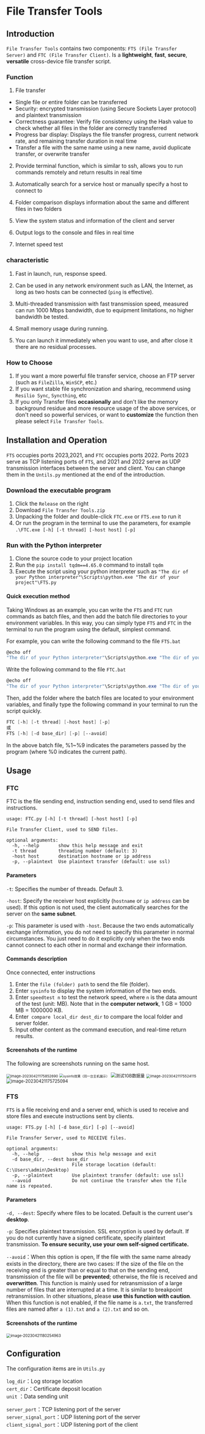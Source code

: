 # File Transfer Tools
## Introduction

`File Transfer Tools` contains two components: `FTS (File Transfer Server)` and `FTC (File Transfer Client)`. Is a **lightweight**,  **fast**,  **secure**, **versatile** cross-device file transfer script.

### Function

1. File transfer
- Single file or entire folder can be transferred
- Security: encrypted transmission (using Secure Sockets Layer protocol) and plaintext transmission
- Correctness guarantee: Verify file consistency using the Hash value to check whether all files in the folder are correctly transferred
- Progress bar display: Displays the file transfer progress, current network rate, and remaining transfer duration in real time
- Transfer a file with the same name using a new name, avoid duplicate transfer, or overwrite transfer

2. Provide terminal function, which is similar to ssh, allows you to run commands remotely and return results in real time

3. Automatically search for a service host or manually specify a host to connect to

4. Folder comparison displays information about the same and different files in two folders

5. View the system status and information of the client and server

6. Output logs to the console and files in real time

7. Internet speed test

 

### characteristic

1. Fast in launch, run, response speed.

2. Can be used in any network environment such as LAN, the Internet, as long as two hosts can be connected (`ping` is effective).

3. Multi-threaded transmission with fast transmission speed, measured can run 1000 Mbps bandwidth, due to equipment limitations, no higher bandwidth be tested.

4. Small memory usage during running.

5. You can launch it immediately  when you want to use, and after close it there are no  residual processes.

 

### How to Choose

1. If you want a more powerful file transfer service, choose an FTP server (such as `FileZilla`, `WinSCP`, etc.)
2. If you want stable file synchronization and sharing, recommend using `Resilio Sync`, `Syncthing`, etc
3. If you only Transfer files **occasionally** and don't like the memory background residue and more resource usage of the above services, or don't need so powerful services, or want to **customize** the function then please select `File Transfer Tools`.

## Installation and Operation

`FTS` occupies ports 2023,2021, and `FTC` occupies ports 2022. Ports 2023 serve as TCP listening ports of `FTS`, and 2021 and 2022 serve as UDP transmission interfaces between the server and client. You can change them in the `Untils.py` mentioned at the end of the introduction.

### Download the executable program

1. Click the `Release` on the right
2. Download `File Transfer Tools.zip`
3. Unpacking the folder and double-click `FTC.exe` or `FTS.exe` to run it
4. Or run the program in the terminal to use the parameters, for example `.\FTC.exe [-h] [-t thread] [-host host] [-p]`

### Run with the Python interpreter

1. Clone the source code to your project location
2. Run the `pip install tqdm==4.65.0` command to install `tqdm`
3. Execute the script using your python interpreter such as `"The dir of your Python interpreter"\Scripts\python.exe "The dir of your project"\FTS.py`

#### Quick execution method

Taking Windows as an example, you can write the `FTS` and `FTC` run commands as batch files, and then add the batch file directories to your environment variables. In this way, you can simply type `FTS` and `FTC` in the terminal to run the program using the default, simplest command.

For example, you can write the following command to the file `FTS.bat`

```powershell
@echo off
"The dir of your Python interpreter"\Scripts\python.exe "The dir of your project"\FTS.py %1 %2 %3 %4 %5 %6
```

Write the following command to the file `FTC.bat`

```powershell
@echo off
"The dir of your Python interpreter"\Scripts\python.exe "The dir of your project"\FTC.py %1 %2 %3 %4 %5 %6
```

Then, add the folder where the batch files are located to your environment variables, and finally type the following command in your terminal to run the script quickly.

```powershell
FTC [-h] [-t thread] [-host host] [-p]
或
FTS [-h] [-d base_dir] [-p] [--avoid]
```

In the above batch file, %1~%9 indicates the parameters passed by the program (where %0 indicates the current path).



## Usage

### FTC

FTC is the file sending end, instruction sending end, used to send files and instructions.

```
usage: FTC.py [-h] [-t thread] [-host host] [-p]

File Transfer Client, used to SEND files.

optional arguments:
  -h, --help       show this help message and exit
  -t thread        threading number (default: 3)
  -host host       destination hostname or ip address
  -p, --plaintext  Use plaintext transfer (default: use ssl)
```

#### Parameters

`-t`: Specifies the number of threads. Default 3.

`-host`: Specify the receiver host explicitly (`hostname` or `ip address` can be used). If this option is not used, the client automatically searches for the server on the **same subnet**.

`-p`: This parameter is used with `-host`. Because the two ends automatically exchange information, you do not need to specify this parameter in normal circumstances. You just need to do it explicitly only when the two ends cannot connect to each other in normal and exchange their information.

#### Commands description

Once connected, enter instructions

1. Enter the `file (folder) path` to send the file (folder).
2. Enter `sysinfo` to display the system information of the two ends.
3. Enter `speedtest n` to test the network speed, where `n` is the data amount of the test (unit: MB). Note that in the **computer network**, 1 GB = 1000 MB = 1000000 KB.
4. Enter` compare local_dir dest_dir` to compare the local folder and server folder.
5. Input other content as the command execution, and real-time return results.

#### Screenshots of the runtime

The following are screenshots running on the same host.

<img src="assets/image-20230421175852690.png" alt="image-20230421175852690" style="zoom:67%;" />

<img src="assets/image-20230421174220808.png" alt="sysinfo效果（同一台主机展示）" style="zoom:60%;" />

<img src="assets/image-20230421175214141.png" alt="测试1GB数据量" style="zoom: 80%;" />

<img src="assets/image-20230421175524115.png" alt="image-20230421175524115" style="zoom:67%;" />

<img src="assets/image-20230421175725094.png" alt="image-20230421175725094" style="zoom:80%;" />

### FTS

`FTS` is a file receiving end and a server end, which is used to receive and store files and execute instructions sent by clients.

```
usage: FTS.py [-h] [-d base_dir] [-p] [--avoid]

File Transfer Server, used to RECEIVE files.

optional arguments:
  -h, --help            show this help message and exit
  -d base_dir, --dest base_dir
                        File storage location (default: C:\Users\admin\Desktop)
  -p, --plaintext       Use plaintext transfer (default: use ssl)
  --avoid               Do not continue the transfer when the file name is repeated.
```

#### Parameters

`-d, --dest`: Specify where files to be located. Default is the current user's **desktop**.

`-p`: Specifies plaintext transmission. SSL encryption is used by default. If you do not currently have a signed certificate, specify plaintext transmission. **To ensure security, use your own self-signed certificate.**

`--avoid`：When this option is open, If the file with the same name already exists in the directory, there are two cases: If the size of the file on the receiving end is greater than or equal to that on the sending end, transmission of the file will be **prevented**; otherwise, the file is received and **overwritten**. This function is mainly used for retransmission of a large number of files that are interrupted at a time. It is similar to breakpoint retransmission. In other situations, please **use this function with caution**. When this function is not enabled, if the file name is `a.txt`, the transferred files are named after `a (1).txt` and `a (2).txt` and so on.

#### Screenshots of the runtime

<img src="assets/image-20230421180254963.png" alt="image-20230421180254963" style="zoom:70%;" />

## Configuration

The configuration items are in `Utils.py`

`log_dir`：Log storage location</br>
`cert_dir`：Certificate deposit location</br>
`unit` ：Data sending unit</br>

`server_port`：TCP listening port of the server</br>
`server_signal_port`：UDP listening port of the server</br>
`client_signal_port`：UDP listening port of the client</br>

 